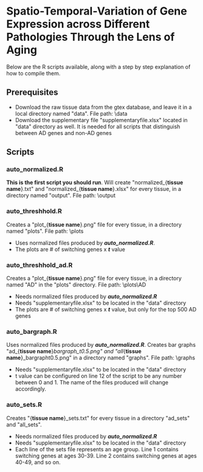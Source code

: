 # Spatio-Temporal-Variation of Gene Expression across Different Pathologies Through the Lens of Aging
Below are the R scripts available, along with a step by step explanation of how to compile them.

## Prerequisites
- Download the raw tissue data from the gtex database, and leave it in a local directory named "data". File path: \data
- Download the supplementary file "supplementaryfile.xlsx" located in "data" directory as well. It is needed for all scripts that distinguish between AD genes and non-AD genes

## Scripts
### auto_normalized.R
**This is the first script you should run**. Will create "normalized_{**tissue name**}.txt" and "normalized_{**tissue name**}.xlsx" for every tissue, in a directory named "output". File path: \output

### auto_threshhold.R
Creates a "plot_{**tissue name**}.png" file for every tissue, in a directory named "plots". File path: \plots
- Uses normalized files produced by ***auto_normalized.R***.
- The plots are # of switching genes x ***t*** value

### auto_threshhold_ad.R
Creates a "plot_{**tissue name**}.png" file for every tissue, in a directory named "AD" in the "plots" directory. File path: \plots\AD
- Needs normalized files produced by ***auto_normalized.R***
- Needs "supplementaryfile.xlsx" to be located in the "data" directory
- The plots are # of switching genes x ***t*** value, but only for the top 500 AD genes

### auto_bargraph.R
Uses normalized files produced by ***auto_normalized.R***. Creates bar graphs "ad_{**tissue name**}_bargraph_t0.5.png" and "all_{**tissue name**}_bargrapht0.5.png" in a directory named "graphs". File path: \graphs
- Needs "supplementaryfile.xlsx" to be located in the "data" directory
- t value can be configured on line 12 of the script to be any number between 0 and 1. The name of the files produced will change accordingly.

### auto_sets.R
Creates "{**tissue name**}_sets.txt" for every tissue in a directory "ad_sets" and "all_sets".
- Needs normalized files produced by ***auto_normalized.R***
- Needs "supplementaryfile.xlsx" to be located in the "data" directory
- Each line of the sets file represents an age group. Line 1 contains switching genes at ages 30-39. Line 2 contains switching genes at ages 40-49, and so on.
